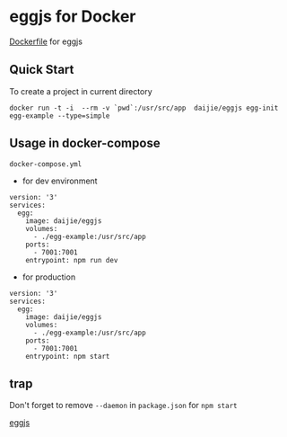 # eggjs for Docker
[Dockerfile](https://hub.docker.com/r/daijie/eggjs/~/dockerfile/) for eggjs


## Quick Start
To create a project in current directory

```docker run -t -i  --rm -v `pwd`:/usr/src/app  daijie/eggjs egg-init egg-example --type=simple```

## Usage in docker-compose
`docker-compose.yml`

- for dev environment

```
version: '3'
services:
  egg:
    image: daijie/eggjs
    volumes:
      - ./egg-example:/usr/src/app
    ports: 
      - 7001:7001
    entrypoint: npm run dev
```

- for production

```
version: '3'
services:
  egg:
    image: daijie/eggjs
    volumes:
      - ./egg-example:/usr/src/app
    ports: 
      - 7001:7001
    entrypoint: npm start
```

## trap
Don't forget to remove `--daemon` in `package.json` for `npm start`


[eggjs](https://eggjs.org/)
